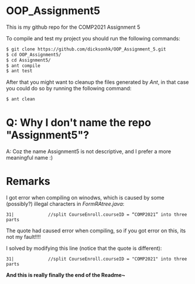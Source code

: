 # OOP_Assignment5
This is my github repo for the COMP2021 Assignment 5

To compile and test my project you should run the following commands:
```sh
$ git clone https://github.com/dicksonhk/OOP_Assignment_5.git
$ cd OOP_Assignment5/
$ cd Assignment5/
$ ant compile
$ ant test
```
After that you might want to cleanup the files generated by *Ant*,
in that case you could do so by running the following command:
```sh
$ ant clean
```
# Q: Why I don't name the repo "Assignment5"?
A: Coz the name Assignment5 is not descriptive, and I prefer a more meaningful name :)

#
#
#
# Remarks
I got error when compiling on winodws, which is caused by some (possibly?) illegal characters in *FormRAtree.java*:
```
31| 			//split CourseEnroll.courseID = “COMP2021” into three parts
```
The quote had caused error when compiling, so if you got error on this, its not my fault!!!!

I solved by modifying this line (notice that the quote is different):
```
31| 			//split CourseEnroll.courseID = "COMP2021" into three parts
```

**And this is really finally the end of the Readme~**

[git-repo-url]: <https://github.com/dicksonhk/OOP_Assignment_5.git>
